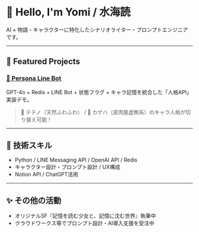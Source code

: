 # 👋 Hello, I'm Yomi / 水海読

AI × 物語・キャラクターに特化したシナリオライター・プロンプトエンジニアです。

---

## 🚀 Featured Projects

### [🧠 Persona Line Bot](https://github.com/sikanoumi/persona-line-bot)
GPT-4o + Redis + LINE Bot + 状態フラグ + キャラ記憶を統合した「人格API」実装デモ。

> 🌸 テテノ（天然ふわふわ） / 🖤 カゲハ（皮肉屋虚無系）のキャラ人格が切り替え可能！

---

## 🔧 技術スキル

- Python / LINE Messaging API / OpenAI API / Redis
- キャラクター設計・プロンプト設計 / UX構成
- Notion API / ChatGPT活用

---

## ✨ その他の活動

- オリジナルSF『記憶を読む少女と、記憶に沈む世界』執筆中
- クラウドワークス等でプロンプト設計・AI導入支援を受注中
